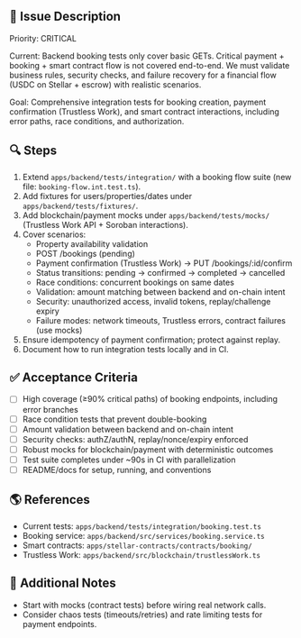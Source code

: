 ## 📘 Issue Description

Priority: CRITICAL

Current: Backend booking tests only cover basic GETs. Critical payment + booking + smart contract flow is not covered end-to-end. We must validate business rules, security checks, and failure recovery for a financial flow (USDC on Stellar + escrow) with realistic scenarios.

Goal: Comprehensive integration tests for booking creation, payment confirmation (Trustless Work), and smart contract interactions, including error paths, race conditions, and authorization.

## 🔍 Steps

1. Extend `apps/backend/tests/integration/` with a booking flow suite (new file: `booking-flow.int.test.ts`).
2. Add fixtures for users/properties/dates under `apps/backend/tests/fixtures/`.
3. Add blockchain/payment mocks under `apps/backend/tests/mocks/` (Trustless Work API + Soroban interactions).
4. Cover scenarios:
   - Property availability validation
   - POST /bookings (pending)
   - Payment confirmation (Trustless Work) → PUT /bookings/:id/confirm
   - Status transitions: pending → confirmed → completed → cancelled
   - Race conditions: concurrent bookings on same dates
   - Validation: amount matching between backend and on-chain intent
   - Security: unauthorized access, invalid tokens, replay/challenge expiry
   - Failure modes: network timeouts, Trustless errors, contract failures (use mocks)
5. Ensure idempotency of payment confirmation; protect against replay.
6. Document how to run integration tests locally and in CI.

## ✅ Acceptance Criteria

- [ ] High coverage (≥90% critical paths) of booking endpoints, including error branches
- [ ] Race condition tests that prevent double-booking
- [ ] Amount validation between backend and on-chain intent
- [ ] Security checks: authZ/authN, replay/nonce/expiry enforced
- [ ] Robust mocks for blockchain/payment with deterministic outcomes
- [ ] Test suite completes under ~90s in CI with parallelization
- [ ] README/docs for setup, running, and conventions

## 🌎 References

- Current tests: `apps/backend/tests/integration/booking.test.ts`
- Booking service: `apps/backend/src/services/booking.service.ts`
- Smart contracts: `apps/stellar-contracts/contracts/booking/`
- Trustless Work: `apps/backend/src/blockchain/trustlessWork.ts`

## 📜 Additional Notes

- Start with mocks (contract tests) before wiring real network calls.
- Consider chaos tests (timeouts/retries) and rate limiting tests for payment endpoints.

